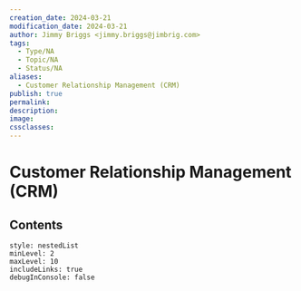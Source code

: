 ```yaml
---
creation_date: 2024-03-21
modification_date: 2024-03-21
author: Jimmy Briggs <jimmy.briggs@jimbrig.com>
tags:
  - Type/NA
  - Topic/NA
  - Status/NA
aliases:
  - Customer Relationship Management (CRM)
publish: true
permalink:
description:
image:
cssclasses:
---
```



# Customer Relationship Management (CRM)

## Contents

```table-of-contents
style: nestedList
minLevel: 2
maxLevel: 10
includeLinks: true
debugInConsole: false
```
